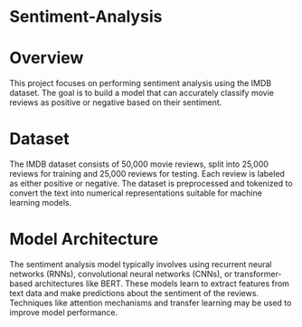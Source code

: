 # Sentiment-Analysis
# Overview
This project focuses on performing sentiment analysis using the IMDB dataset. The goal is to build a model that can accurately classify movie reviews as positive or negative based on their sentiment.

# Dataset
The IMDB dataset consists of 50,000 movie reviews, split into 25,000 reviews for training and 25,000 reviews for testing. Each review is labeled as either positive or negative. The dataset is preprocessed and tokenized to convert the text into numerical representations suitable for machine learning models.

# Model Architecture
The sentiment analysis model typically involves using recurrent neural networks (RNNs), convolutional neural networks (CNNs), or transformer-based architectures like BERT. These models learn to extract features from text data and make predictions about the sentiment of the reviews. Techniques like attention mechanisms and transfer learning may be used to improve model performance.
